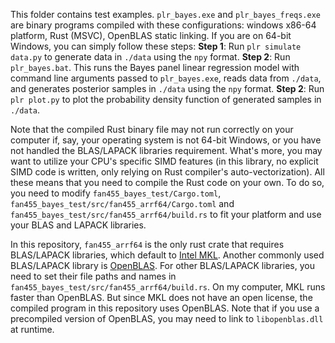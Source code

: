 This folder contains test examples. `plr_bayes.exe` and `plr_bayes_freqs.exe` are binary programs compiled with these configurations: windows x86-64 platform, Rust (MSVC), OpenBLAS static linking. If you are on 64-bit Windows, you can simply follow these steps: 
**Step 1**: Run `plr simulate data.py` to generate data in `./data` using the `npy` format.
**Step 2**: Run `plr_bayes.bat`. This runs the Bayes panel linear regression model with command line arguments passed to `plr_bayes.exe`, reads data from `./data`, and generates posterior samples in `./data` using the `npy` format.
**Step 2**: Run `plr plot.py` to plot the probability density function of generated samples in `./data`.

Note that the compiled Rust binary file may not run correctly on your computer if, say, your operating system is not 64-bit Windows, or you have not handled the BLAS/LAPACK libraries requirement. What's more, you may want to utilize your CPU's specific SIMD features (in this library, no explicit SIMD code is written, only relying on Rust compiler's auto-vectorization). All these means that you need to compile the Rust code on your own. To do so, you need to modify `fan455_bayes_test/Cargo.toml`, `fan455_bayes_test/src/fan455_arrf64/Cargo.toml` and `fan455_bayes_test/src/fan455_arrf64/build.rs` to fit your platform and use your BLAS and LAPACK libraries. 

In this repository, `fan455_arrf64` is the only rust crate that requires BLAS/LAPACK libraries, which default to [Intel MKL](https://www.intel.com/content/www/us/en/developer/tools/oneapi/base-toolkit-download.html). Another commonly used BLAS/LAPACK library is [OpenBLAS](https://github.com/OpenMathLib/OpenBLAS). For other BLAS/LAPACK libraries, you need to set their file paths and names in `fan455_bayes_test/src/fan455_arrf64/build.rs`. On my computer, MKL runs faster than OpenBLAS. But since MKL does not have an open license, the compiled program in this repository uses OpenBLAS. Note that if you use a precompiled version of OpenBLAS, you may need to link to `libopenblas.dll` at runtime.
